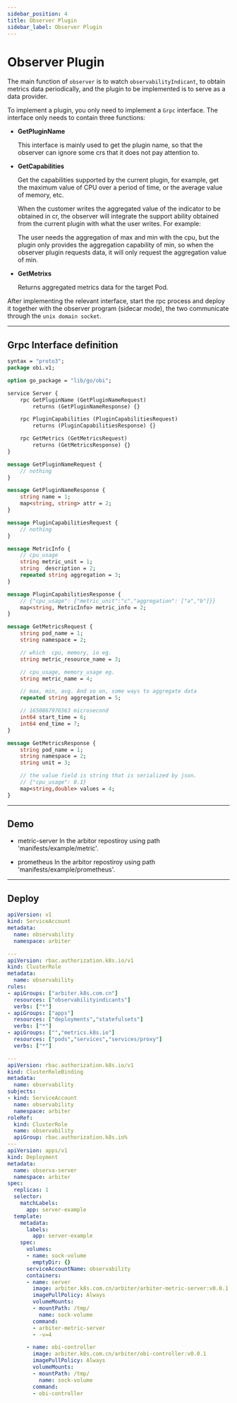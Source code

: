 ```yaml
---
sidebar_position: 4
title: Observer Plugin
sidebar_label: Observer Plugin
---
```

# Observer Plugin

The main function of `observer` is to watch `observabilityIndicant`, to obtain metrics data periodically, and the plugin to be implemented is to serve as a data provider.

To implement a plugin, you only need to implement a `Grpc` interface. The interface only needs to contain three functions:


- **GetPluginName**
    
    This interface is mainly used to get the plugin name, so that the observer can ignore some crs that it does not pay attention to.

    
- **GetCapabilities**
    
    Get the capabilities supported by the current plugin, for example, get the maximum value of CPU over a period of time, or the average value of memory, etc.
    
    When the customer writes the aggregated value of the indicator to be obtained in cr, the observer will integrate the support ability obtained from the current plugin with what the user writes. For example:
    
    The user needs the aggregation of max and min with the cpu, but the plugin only provides the aggregation capability of min, so when the observer plugin requests data, it will only request the aggregation value of min.

- **GetMetrixs**
    
    Returns aggregated metrics data for the target Pod.
    
After implementing the relevant interface, start the rpc process and deploy it together with the observer program (sidecar mode), the two communicate through the `unix domain socket`.

---

## Grpc Interface definition

```protobuf
syntax = "proto3";
package obi.v1;

option go_package = "lib/go/obi";

service Server {
    rpc GetPluginName (GetPluginNameRequest)
        returns (GetPluginNameResponse) {}

    rpc PluginCapabilities (PluginCapabilitiesRequest)
        returns (PluginCapabilitiesResponse) {}

    rpc GetMetrics (GetMetricsRequest)
        returns (GetMetricsResponse) {}
}

message GetPluginNameRequest {
    // nothing
}

message GetPluginNameResponse {
    string name = 1;
    map<string, string> attr = 2;
}

message PluginCapabilitiesRequest {
    // nothing
}

message MetricInfo {
    // cpu_usage
    string metric_unit = 1;
    string  description = 2;
    repeated string aggregation = 3;
}

message PluginCapabilitiesResponse {
    // {"cpu_usage": {"metric_unit":"c","aggregation": ["a","b"]}}
    map<string, MetricInfo> metric_info = 2;
}

message GetMetricsRequest {
    string pod_name = 1;
    string namespace = 2;

    // which  cpu, memory, io eg.
    string metric_resource_name = 3;

    // cpu_usage, memory_usage eg.
    string metric_name = 4;

    // max, min, avg. And so on, some ways to aggregate data
    repeated string aggregation = 5;

    // 1650867976563 microsecond
    int64 start_time = 6;
    int64 end_time = 7;
}

message GetMetricsResponse {
    string pod_name = 1;
    string namespace = 2;
    string unit = 3;

    // the value field is string that is serialized by json.
    // {"cpu_usage": 0.1}
    map<string,double> values = 4;
}
```

---

## Demo

* metric-server
In the arbitor repostiroy using path 'manifests/example/metric'.

* prometheus
In the arbitor repostiroy using path 'manifests/example/prometheus'.

---


## Deploy

```yaml
apiVersion: v1
kind: ServiceAccount
metadata:
  name: observability
  namespace: arbiter

---
apiVersion: rbac.authorization.k8s.io/v1
kind: ClusterRole
metadata:
  name: observability
rules:
- apiGroups: ["arbiter.k8s.com.cn"]
  resources: ["observabilityindicants"]
  verbs: ["*"]
- apiGroups: ["apps"]
  resources: ["deployments","statefulsets"]
  verbs: ["*"]
- apiGroups: ["","metrics.k8s.io"]
  resources: ["pods","services","services/proxy"]
  verbs: ["*"]

---
apiVersion: rbac.authorization.k8s.io/v1
kind: ClusterRoleBinding
metadata:
  name: observability
subjects:
- kind: ServiceAccount
  name: observability
  namespace: arbiter
roleRef:
  kind: ClusterRole
  name: observability
  apiGroup: rbac.authorization.k8s.io%
---
apiVersion: apps/v1
kind: Deployment
metadata:
  name: observa-server
  namespace: arbiter
spec:
  replicas: 1
  selector:
    matchLabels:
      app: server-example
  template:
    metadata:
      labels:
        app: server-example
    spec:
      volumes:
      - name: sock-volume
        emptyDir: {}
      serviceAccountName: observability
      containers:
      - name: server
        image: arbiter.k8s.com.cn/arbiter/arbiter-metric-server:v0.0.1
        imagePullPolicy: Always
        volumeMounts:
        - mountPath: /tmp/
          name: sock-volume
        command:
        - arbiter-metric-server
        - -v=4

      - name: obi-controller
        image: arbiter.k8s.com.cn/arbiter/obi-controller:v0.0.1
        imagePullPolicy: Always
        volumeMounts:
        - mountPath: /tmp/
          name: sock-volume
        command:
        - obi-controller
```